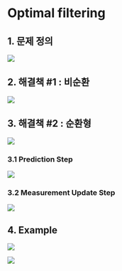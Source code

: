 # Optimal filtering

## 1. 문제 정의 

![](https://i.imgur.com/H8A2TYE.png)

## 2. 해결책 #1 : 비순환

![](https://i.imgur.com/KSsNwki.png)

## 3. 해결책 #2 : 순환형 

![](https://i.imgur.com/NEabQgt.png)


### 3.1 Prediction Step 

![](https://i.imgur.com/QmFAvB5.png)



### 3.2 Measurement Update Step 


![](https://i.imgur.com/3GHIPXC.png)


## 4. Example 

![](https://i.imgur.com/5fWZKMK.png)

![](https://i.imgur.com/LrBos32.png)